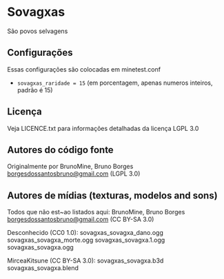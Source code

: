 Sovagxas
===============

São povos selvagens

## Configurações

Essas configurações são colocadas em minetest.conf
- `sovagxas_raridade = 15` (em porcentagem, apenas numeros inteiros, padrão é 15)

## Licença
Veja LICENCE.txt para informações detalhadas da licença LGPL 3.0

Autores do código fonte
-----------------------
Originalmente por BrunoMine, Bruno Borges <borgesdossantosbruno@gmail.com> (LGPL 3.0)

Autores de mídias (texturas, modelos and sons)
----------------------------------------------
Todos que não est~ao listados aqui:
BrunoMine, Bruno Borges <borgesdossantosbruno@gmail.com> (CC BY-SA 3.0)

Desconhecido (CC0 1.0):
  sovagxas_sovagxa_dano.ogg
  sovagxas_sovagxa_morte.ogg
  sovagxas_sovagxa.1.ogg
  sovagxas_sovagxa.ogg

MirceaKitsune (CC BY-SA 3.0):
  sovagxas_sovagxa.b3d
  sovagxas_sovagxa.blend

